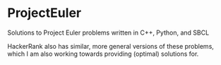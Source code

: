 # ProjectEuler
Solutions to Project Euler problems written in C++, Python, and SBCL

HackerRank also has similar, more general versions of these problems, which I am also working towards providing (optimal) solutions for.

